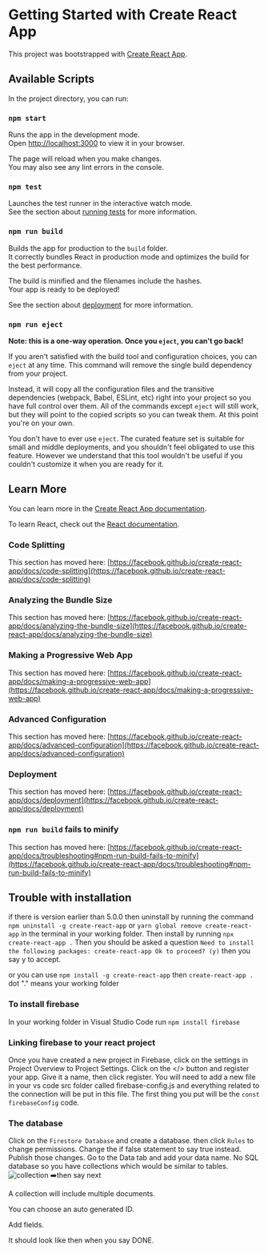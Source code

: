 # Getting Started with Create React App

This project was bootstrapped with [Create React App](https://github.com/facebook/create-react-app).

## Available Scripts

In the project directory, you can run:

### `npm start`

Runs the app in the development mode.\
Open [http://localhost:3000](http://localhost:3000) to view it in your browser.

The page will reload when you make changes.\
You may also see any lint errors in the console.

### `npm test`

Launches the test runner in the interactive watch mode.\
See the section about [running tests](https://facebook.github.io/create-react-app/docs/running-tests) for more information.

### `npm run build`

Builds the app for production to the `build` folder.\
It correctly bundles React in production mode and optimizes the build for the best performance.

The build is minified and the filenames include the hashes.\
Your app is ready to be deployed!

See the section about [deployment](https://facebook.github.io/create-react-app/docs/deployment) for more information.

### `npm run eject`

**Note: this is a one-way operation. Once you `eject`, you can't go back!**

If you aren't satisfied with the build tool and configuration choices, you can `eject` at any time. This command will remove the single build dependency from your project.

Instead, it will copy all the configuration files and the transitive dependencies (webpack, Babel, ESLint, etc) right into your project so you have full control over them. All of the commands except `eject` will still work, but they will point to the copied scripts so you can tweak them. At this point you're on your own.

You don't have to ever use `eject`. The curated feature set is suitable for small and middle deployments, and you shouldn't feel obligated to use this feature. However we understand that this tool wouldn't be useful if you couldn't customize it when you are ready for it.

## Learn More

You can learn more in the [Create React App documentation](https://facebook.github.io/create-react-app/docs/getting-started).

To learn React, check out the [React documentation](https://reactjs.org/).

### Code Splitting

This section has moved here: [https://facebook.github.io/create-react-app/docs/code-splitting](https://facebook.github.io/create-react-app/docs/code-splitting)

### Analyzing the Bundle Size

This section has moved here: [https://facebook.github.io/create-react-app/docs/analyzing-the-bundle-size](https://facebook.github.io/create-react-app/docs/analyzing-the-bundle-size)

### Making a Progressive Web App

This section has moved here: [https://facebook.github.io/create-react-app/docs/making-a-progressive-web-app](https://facebook.github.io/create-react-app/docs/making-a-progressive-web-app)

### Advanced Configuration

This section has moved here: [https://facebook.github.io/create-react-app/docs/advanced-configuration](https://facebook.github.io/create-react-app/docs/advanced-configuration)

### Deployment

This section has moved here: [https://facebook.github.io/create-react-app/docs/deployment](https://facebook.github.io/create-react-app/docs/deployment)

### `npm run build` fails to minify

This section has moved here: [https://facebook.github.io/create-react-app/docs/troubleshooting#npm-run-build-fails-to-minify](https://facebook.github.io/create-react-app/docs/troubleshooting#npm-run-build-fails-to-minify)

## Trouble with installation 
if there is version earlier than 5.0.0 then uninstall by running the command `npm uninstall -g create-react-app` or `yarn global remove create-react-app` in the terminal in your working folder. 
Then install by running `npx create-react-app .`
Then you should be asked a question 
`Need to install the following packages: create-react-app Ok to proceed? (y)`
then you say y to accept. 

or you can use `npm install -g create-react-app` then `create-react-app .` 
dot "." means your working folder 

### To install firebase 
In your working folder in Visual Studio Code run `npm install firebase` 

### Linking firebase to your react project
Once you have created a new project in Firebase, click on the settings in Project Overview to Project Settings. Click on the </> button and register your app. Give it a name, then click register. You will need to add a new file in your vs code src folder called firebase-config.js and everything related to the connection will be put in this file. The first thing you put will be the `const firebaseConfig` code. 

### The database 
Click on the `Firestore Database` and create a database. 
then click `Rules` to change permissions. 
Change the if false statement to say true instead. Publish those changes. 
Go to the Data tab and add your data name. No SQL database so you have collections which would be similar to tables. 
![collection](https://user-images.githubusercontent.com/83961643/148936856-fa8fdc20-bada-4838-9455-30aba3d6f733.jpeg)
:arrow_right:then say next 

A collection will include multiple documents. 

You can choose an auto generated ID. 

Add fields. 

It should look like then when you say DONE. 



